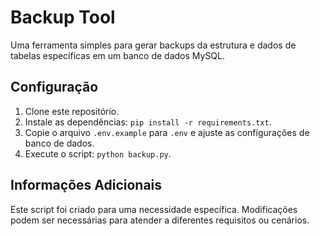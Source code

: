 # Backup Tool

Uma ferramenta simples para gerar backups da estrutura e dados de tabelas específicas em um banco de dados MySQL.

## Configuração

1. Clone este repositório.
2. Instale as dependências: `pip install -r requirements.txt`.
3. Copie o arquivo `.env.example` para `.env` e ajuste as configurações de banco de dados.
4. Execute o script: `python backup.py`.

## Informações Adicionais

Este script foi criado para uma necessidade específica. Modificações podem ser necessárias para atender a diferentes requisitos ou cenários.
